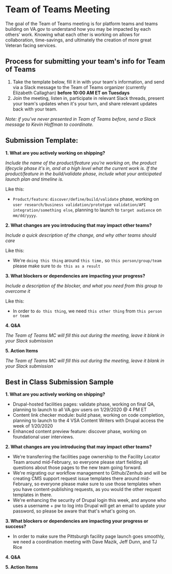 # Team of Teams Meeting

The goal of the Team of Teams meeting is for platform teams and teams building on VA.gov to understand how you may be impacted by each others' work. Knowing what each other is working on allows for collaboration, time-savings, and ultimately the creation of more great Veteran facing services.

## Process for submitting your team's info for Team of Teams

1. Take the template below, fill it in with your team's information, and send via a Slack message to the Team of Teams organizer \(currently Elizabeth Callaghan\) **before 10:00 AM ET on Tuesdays**
2. Join the meeting, listen in, participate in relevant Slack threads, present your team's updates when it's your turn, and share relevant updates back with your team.

_Note: if you've never presented in Team of Teams before, send a Slack message to Kevin Hoffman to coordinate._

## Submission Template:

**1. What are you actively working on shipping?**

_Include the name of the product/feature you're working on, the product lifecycle phase it's in, and at a high level what the current work is. If the product/feature in the build/validate phase, include what your anticipated launch plan and timeline is._

Like this:

* `Product/feature`: `discover/define/build/validate` phase, working on `user research/business validation/prototype validation/API integration/something else`, planning to launch to `target audience` on `mm/dd/yyyy`.

**2. What changes are you introducing that may impact other teams?**

_Include a quick description of the change, and why other teams should care_

Like this:

* We're `doing this thing` around `this time,` so `this person/group/team` please make sure to `do this as a result`

**3. What blockers or dependencies are impacting your progress?**

_Include a description of the blocker, and what you need from this group to overcome it_

Like this:

* In order to `do this thing`, we need `this other thing` from `this person or team`

**4. Q&A**

_The Team of Teams MC will fill this out during the meeting, leave it blank in your Slack submission_

**5. Action Items**

_The Team of Teams MC will fill this out during the meeting, leave it blank in your Slack submission_

## Best in Class Submission Sample

**1. What are you actively working on shipping?**

* Drupal-hosted facilities pages: validate phase, working on final QA, planning to launch to all VA.gov users on 1/29/2020 @ 4 PM ET
* Content link checker module: build phase, working on code completion, planning to launch to the 4 VSA Content Writers with Drupal access the week of 1/20/2020
* Enhanced content preview feature: discover phase, working on foundational user interviews.

**2. What changes are you introducing that may impact other teams?**

* We're transferring the facilities page ownership to the Facility Locator Team around mid-February, so everyone please start fielding all questions about those pages to the new team going forward.
* We're migrating our workflow management to Github/Zenhub and will be creating CMS support request issue templates there around mid-February, so everyone please make sure to use those templates when you have content-publishing requests, as you would the other request templates in there.
* We're enhancing the security of Drupal login this week, and anyone who uses a username + pw to log into Drupal will get an email to update your password, so please be aware that that's what's going on.

**3. What blockers or dependencies are impacting your progress or success?**

* In order to make sure the Pittsburgh facility page launch goes smoothly, we need a coordination meeting with Dave Mazik, Jeff Dunn, and TJ Rice

**4. Q&A**

**5. Action Items**


